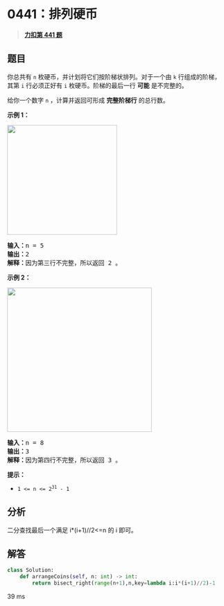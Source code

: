 # 0441：排列硬币


> <u>**[力扣第 441 题](https://leetcode.cn/problems/arranging-coins/)**</u>

## 题目

<p>你总共有 <code>n</code><em> </em>枚硬币，并计划将它们按阶梯状排列。对于一个由 <code>k</code> 行组成的阶梯，其第 <code>i</code><em> </em>行必须正好有 <code>i</code><em> </em>枚硬币。阶梯的最后一行 <strong>可能</strong> 是不完整的。</p>

<p>给你一个数字 <code>n</code><em> </em>，计算并返回可形成 <strong>完整阶梯行</strong> 的总行数。</p>



<p><strong>示例 1：</strong></p>
<img alt="" src="https://assets.leetcode.com/uploads/2021/04/09/arrangecoins1-grid.jpg" style="width: 253px; height: 253px;" />
<pre>
<strong>输入：</strong>n = 5
<strong>输出：</strong>2
<strong>解释：</strong>因为第三行不完整，所以返回 2 。
</pre>

<p><strong>示例 2：</strong></p>
<img alt="" src="https://assets.leetcode.com/uploads/2021/04/09/arrangecoins2-grid.jpg" style="width: 333px; height: 333px;" />
<pre>
<strong>输入：</strong>n = 8
<strong>输出：</strong>3
<strong>解释：</strong>因为第四行不完整，所以返回 3 。
</pre>



<p><strong>提示：</strong></p>

<ul>
<li><code>1 &lt;= n &lt;= 2<sup>31</sup> - 1</code></li>
</ul>


## 分析

二分查找最后一个满足 i*(i+1)//2<=n 的 i 即可。

## 解答


```python
class Solution:
    def arrangeCoins(self, n: int) -> int:
        return bisect_right(range(n+1),n,key=lambda i:i*(i+1)//2)-1
```
39 ms
